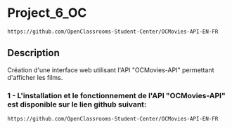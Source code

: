 # Project_6_OC

```
https://github.com/OpenClassrooms-Student-Center/OCMovies-API-EN-FR

```
## Description

Création d'une interface web utilisant l'API "OCMovies-API" permettant d'afficher les films.


### 1 - L'installation et le fonctionnement de l'API "OCMovies-API" est disponible sur le lien github suivant:
    
```
https://github.com/OpenClassrooms-Student-Center/OCMovies-API-EN-FR

```

